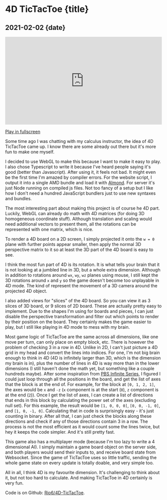 # 4D TicTacToe {title}
## 2021-02-02 {date}

<img style="display: none;" src="img/ttt.png" />

<div style="
    position: relative;
    width: 100%;
    height: 0;
    padding-bottom: 56%;
">
    <iframe src="https://csclub.uwaterloo.ca/~r345liu" width=400 height=300 style="
        position: absolute;
        width: 100%;
        height: 100%;
        left: 0;
        top: 0;
        border: none;
    "></iframe>
</div>

[Play in fullscreen](https://csclub.uwaterloo.ca/~r345liu)

Some time ago I was chatting with my calculus instructor, the idea of 4D TicTacToe came up. I know there are some already out there but it's more fun to make one myself.

I decided to use WebGL to make this because I want to make it easy to play. I also chose Typescript to write it because I've heard people saying it's good (better than Javascript). After using it, it feels not bad. It might even be the first time I'm amazed by compiler errors. For the website script, I output it into a single AMD bundle and load it with [Almond](https://github.com/requirejs/almond). For server it's just Node running on compiled js files. Not too fancy of a setup but I like how I don't need a hundred JavaScript bundlers just to use new syntaxes and bundles.

The most interesting part about making this project is of course he 4D part. Luckily, WebGL can already do math with 4D matrices (for doing 3D homogeneous coordinate stuff). Although translation and scaling would need additional vectors to present them, all the rotations can be represented with one matrix, which is nice.

To render a 4D board on a 2D screen, I simply projected it onto the `w = 0` plane with further points appear smaller, then apply the normal 3D perspective matrix to it so at least the 3D part of the 4D board is easy to see.

I think the most fun part of 4D is its rotation. It is what tells your brain that it is not looking at a jumbled line in 3D, but a whole extra dimension. Although in addition to rotations around `wx`, `wy`, `wz` planes using mouse, I still kept the 3D rotations around `x` and `y` so the game doesn't become too unplayable in 4D mode. The kind of represent the movement of a 3D camera around the projected 4D object.

I also added views for "slices" of the 4D board. So you can view it as 3 slices of 3D board, or 9 slices of 2D board. These are actually pretty easy to implement. Due to the shapes I'm using for boards and pieces, I can just disable the perspective transformation and filter out which points to render by their position on the board. They certainly makes the game easier to play, but I still like playing in 4D mode to mess with my brain.

Most game logic of TicTacToe are the same across all dimensions, like one move per turn, can only place on empty block, etc. There is however the problem of checking 3 in a row in 4D. Unlike in 2D, I can't just picture a 4D grid in my head and convert the lines into indices. For one, I'm not big brain enough to think in 4D (4D is infinitely larger than 3D, which is the dimension my brain is in), plus the number of lines in 4D is way more than in the lower dimensions (I still haven't done the math yet, but something like a couple hundreds maybe). After some inspiration from [PBS Infinite Series](https://www.youtube.com/watch?v=FwJZa-helig), I figured I could just loop through all the positions in the board, and get the list of axes that the block is at the end of. For example, for the block at `[0, 1, 2, 1]`, the axes would be `x` and `-z` (`x` component is at the start (`0`), `z` component is at the end (`2`)). Once I get the list of axes, I can create a list of directions that ends in this block by calculating the power set of the axes (excluding null set). For this example, the result would be `[1, 0, 0, 0]`, `[0, 0, -1, 0]`, and `[1, 0, -1, 0]`. Calculating that in code is surprisingly easy - it's just counting in binary. After all that, I can just check the blocks along these directions and check if any of those directions contain 3 in a row. The process is not the most efficient as it would count some the lines twice, but hey it keeps the code simpler. And it's still pretty fast.

This game also has a multiplayer mode (because I'm too lazy to write a 4 dimensional AI). I simply maintain a game board object on the server side, and both players would send their inputs to, and receive board state from Websocket. Since the game of TicTacToe uses so little traffic, sending the whole game state on every update is totally doable, and very simple too.

All in all, I think 4D is my favourite dimension. It's challenging to think about it, but not too hard to calculate. And making TicTacToe in 4D certainly is very fun.

Code is on Github: [Rio6/4D-TicTacToe](https://github.com/Rio6/4D-TicTacToe).
